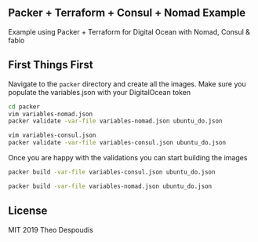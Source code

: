 Packer + Terraform + Consul + Nomad Example
---

Example using Packer + Terraform for Digital Ocean with Nomad, Consul & fabio

## First Things First

Navigate to the `packer` directory and create all the images. Make sure you populate the variables.json with your DigitalOcean token

```bash
cd packer
vim variables-nomad.json
packer validate -var-file variables-nomad.json ubuntu_do.json

vim variables-consul.json
packer validate -var-file variables-consul.json ubuntu_do.json
```

Once you are happy with the validations you can start building the images

```bash
packer build -var-file variables-consul.json ubuntu_do.json

packer build -var-file variables-nomad.json ubuntu_do.json
```


## License
MIT 2019 Theo Despoudis